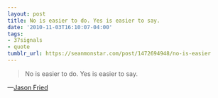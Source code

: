 ```yaml
---
layout: post
title: No is easier to do. Yes is easier to say.
date: '2010-11-03T16:10:07-04:00'
tags:
- 37signals
- quote
tumblr_url: https://seanmonstar.com/post/1472694948/no-is-easier
---
```

> No is easier to do. Yes is easier to say.

—[Jason Fried](http://37signals.com/svn/posts/2642-no-is-easier-to-do-yes-is-easier-to-say)
